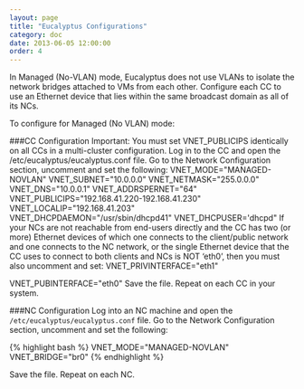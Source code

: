```yaml
---
layout: page
title: "Eucalyptus Configurations"
category: doc
date: 2013-06-05 12:00:00
order: 4
---
```


In Managed (No-VLAN) mode, Eucalyptus does not use VLANs to isolate the network bridges attached to VMs from each other. Configure each CC to use an Ethernet device that lies within the same broadcast domain as all of its NCs.

To configure for Managed (No VLAN) mode:

###CC Configuration
Important: You must set VNET_PUBLICIPS identically on all CCs in a multi-cluster configuration.
Log in to the CC and open the /etc/eucalyptus/eucalyptus.conf file.
Go to the Network Configuration section, uncomment and set the following:
VNET_MODE="MANAGED-NOVLAN"
VNET_SUBNET="10.0.0.0"
VNET_NETMASK="255.0.0.0"
VNET_DNS="10.0.0.1"
VNET_ADDRSPERNET="64"
VNET_PUBLICIPS="192.168.41.220-192.168.41.230"
VNET_LOCALIP="192.168.41.203"
VNET_DHCPDAEMON="/usr/sbin/dhcpd41"
VNET_DHCPUSER='dhcpd"
If your NCs are not reachable from end-users directly and the CC has two (or more) Ethernet devices of which one connects to the client/public network and one connects to the NC network, or the single Ethernet device that the CC uses to connect to both clients and NCs is NOT ‘eth0’, then you must also uncomment and set:
VNET_PRIVINTERFACE="eth1"

VNET_PUBINTERFACE="eth0"
Save the file.
Repeat on each CC in your system.


###NC Configuration
Log into an NC machine and open the `/etc/eucalyptus/eucalyptus.conf` file.
Go to the Network Configuration section, uncomment and set the following:

{% highlight bash %}
VNET_MODE="MANAGED-NOVLAN"
VNET_BRIDGE="br0"
{% endhighlight %}

Save the file.
Repeat on each NC.


